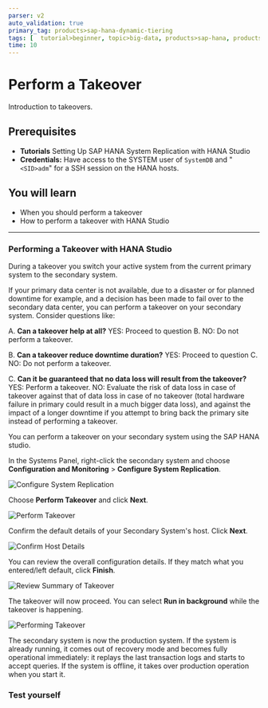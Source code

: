 ```yaml
---
parser: v2
auto_validation: true
primary_tag: products>sap-hana-dynamic-tiering
tags: [  tutorial>beginner, topic>big-data, products>sap-hana, products>sap-hana-dynamic-tiering, products>sap-hana-studio ]
time: 10
---
```


# Perform a Takeover
<!-- description --> Introduction to takeovers.

## Prerequisites
 - **Tutorials** Setting Up SAP HANA System Replication with HANA Studio
 - **Credentials:** Have access to the SYSTEM user of  `SystemDB` and "`<SID>adm`" for a SSH session on the HANA hosts.


## You will learn
- When you should perform a takeover
- How to perform a takeover with HANA Studio


---

### Performing a Takeover with HANA Studio

During a takeover you switch your active system from the current primary system to the secondary system.

If your primary data center is not available, due to a disaster or for planned downtime for example, and a decision has been made to fail over to the secondary data center, you can perform a takeover on your secondary system. Consider questions like:

A. **Can a takeover help at all?**
YES: Proceed to question B.
NO:  Do not perform a takeover.

B. **Can a takeover reduce downtime duration?**
YES: Proceed to question C.
NO:  Do not perform a takeover.

C. **Can it be guaranteed that no data loss will result from the takeover?**
YES: Perform a takeover.
NO:  Evaluate the risk of data loss in case of takeover against that of data loss in case of no takeover (total hardware failure in primary could result in a much bigger data loss), and against the impact of a longer downtime if you attempt to bring back the primary site instead of performing a takeover.

You can perform a takeover on your secondary system using the SAP HANA studio.

In the Systems Panel, right-click the secondary system and choose **Configuration and Monitoring** > **Configure System Replication**.

![Configure System Replication](configure-system-replication-secondary-system.png)

Choose **Perform Takeover** and click **Next**.

![Perform Takeover](perform-takeover.png)

Confirm the default details of your Secondary System's host. Click **Next**.

![Confirm Host Details](confirm-details.png)

You can review the overall configuration details. If they match what you entered/left default, click **Finish**.

![Review Summary of Takeover](review-summary.png)

The takeover will now proceed. You can select **Run in background** while the takeover is happening.

![Performing Takeover](performing-takeover.png)

The secondary system is now the production system. If the system is already running, it comes out of recovery mode and becomes fully operational immediately: it replays the last transaction logs and starts to accept queries. If the system is offline, it takes over production operation when you start it.


### Test yourself



